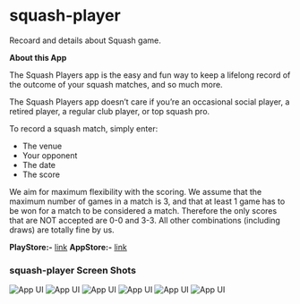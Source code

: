 # squash-player

Recoard and details about Squash game.

**About this App**

The Squash Players app is the easy and fun way to keep a lifelong record of the outcome of your squash matches, and so much more.

The Squash Players app doesn’t care if you’re an occasional social player, a retired player, a regular club player, or top squash pro.

To record a squash match, simply enter:

- The venue
- Your opponent
- The date
- The score

We aim for maximum flexibility with the scoring. We assume that the maximum number of games in a match is 3, and that at least 1 game has to be won for a match to be considered a match. Therefore the only scores that are NOT accepted are 0-0 and 3-3. All other combinations (including draws) are totally fine by us.

**PlayStore:-** [link](https://play.google.com/store/apps/details?id=com.itomic.squashplayer)
**AppStore:-** [link](https://apps.apple.com/in/app/squash-players/id1448478025)

### squash-player Screen Shots

![App UI](/tripal.png)
![App UI](/tripal2.png)
![App UI](/tripal3.png)
![App UI](/tripal4.png)
![App UI](/tripal5.png)
![App UI](/tripal6.png)




